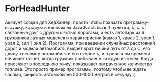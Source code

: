 # ForHeadHunter
Аккаунт создан для ХедХантер, просто чтобы
показать программу-игрушку, которую я написал на JavaScript.
Есть 4 пункта a, b, c, d, связанные друг с другом шестью дорогами, 
и есть автопарк из 6 грузовиков разных моделей и характеристик 
(камаз 1, камаз 2, урал 1, урал 2, зил 1, зил 2).
Программа, при введении случайных расстояний дорог и модели автомобиля, 
выдает кратчайший путь от А до С, его длину, госномер автомобиля и его скорость,
и в реальном времени начинает отсчет, когда грузовик прибывает в каждую из точек.
Когда приезжает в последнюю точку, показывает потраченное количество топлива.
Это просто пример программы, поэтому чтобы не ждать часами,
скорость автомобилей 500-1000 метров в секунду :)
